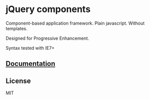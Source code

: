 # jQuery components

Component-based application framework. Plain javascript. Without templates.

Designed for Progressive Enhancement.

Syntax tested with IE7+

## [Documentation](http://olamedia.github.io/jquery-components/)


## License
MIT
